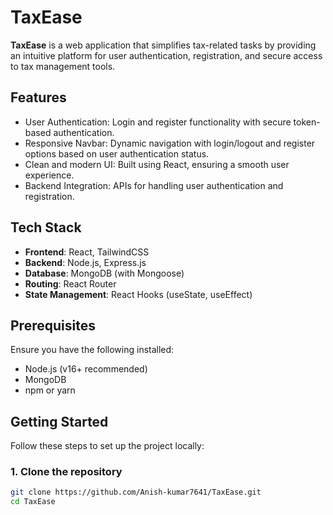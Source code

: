 # TaxEase

**TaxEase** is a web application that simplifies tax-related tasks by providing an intuitive platform for user authentication, registration, and secure access to tax management tools.

## Features

- User Authentication: Login and register functionality with secure token-based authentication.
- Responsive Navbar: Dynamic navigation with login/logout and register options based on user authentication status.
- Clean and modern UI: Built using React, ensuring a smooth user experience.
- Backend Integration: APIs for handling user authentication and registration.

## Tech Stack

- **Frontend**: React, TailwindCSS
- **Backend**: Node.js, Express.js
- **Database**: MongoDB (with Mongoose)
- **Routing**: React Router
- **State Management**: React Hooks (useState, useEffect)

## Prerequisites

Ensure you have the following installed:

- Node.js (v16+ recommended)
- MongoDB
- npm or yarn

## Getting Started

Follow these steps to set up the project locally:

### 1. Clone the repository

```bash
git clone https://github.com/Anish-kumar7641/TaxEase.git
cd TaxEase
